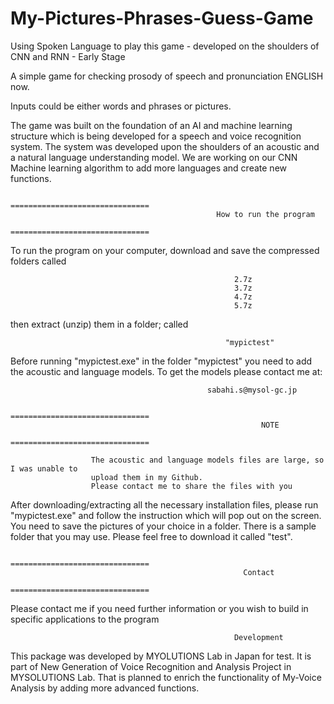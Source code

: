 # My-Pictures-Phrases-Guess-Game
Using Spoken Language to play this game - developed on the shoulders of CNN and RNN - Early Stage

A simple game for checking prosody of speech and pronunciation ENGLISH now.

Inputs could be either words and phrases or pictures.

The game was built on the foundation of an AI and machine learning structure which is being developed for a speech and voice recognition system. The system was developed upon the shoulders of an acoustic and a natural language understanding model. We are working on our CNN Machine learning algorithm to add more languages and create new functions.

                                              ===============================
                                                  How to run the program
                                              ===============================               

To run the program on your computer, download and save the compressed folders called 

                                                      2.7z
                                                      3.7z
                                                      4.7z
                                                      5.7z
then extract (unzip) them in a folder; called 

                                                    "mypictest" 

Before running "mypictest.exe" in the folder "mypictest" you need to add the acoustic and language models. To get the models please contact me at:

                                                sabahi.s@mysol-gc.jp
                                              
                                              ===============================
                                                            NOTE
                                              =============================== 

                      The acoustic and language models files are large, so I was unable to 
                      upload them in my Github. 
                      Please contact me to share the files with you 

 After downloading/extracting all the necessary installation files, please run "mypictest.exe" and follow the instruction which will pop out on the screen.
You need to save the pictures of your choice in a folder. There is a sample folder that you may use. Please feel free to download it called "test".

                                              ===============================
                                                        Contact
                                              =============================== 
Please contact me if you need further information or you wish to build in specific applications to the program

                                                      Development

This package was developed by MYOLUTIONS Lab in Japan for test. It is part of New Generation of Voice Recognition and Analysis Project in MYSOLUTIONS Lab. That is planned to enrich the functionality of My-Voice Analysis by adding more advanced functions.
